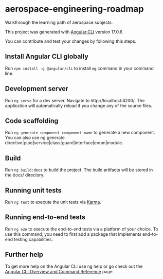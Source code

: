 # aerospace-engineering-roadmap
Walkthrough the learning path of aerospace subjects.

This project was generated with [Angular CLI](https://github.com/angular/angular-cli) version 17.0.6.

You can contribute and test your changes by following this steps.

## Install Angular CLI globally

Run `npm install -g @angular/cli` to install `ng` command in your command line.

## Development server

Run `ng serve` for a dev server. Navigate to http://localhost:4200/. The application will automatically reload if you change any of the source files.

## Code scaffolding

Run `ng generate component component-name` to generate a new component. You can also use ng generate directive|pipe|service|class|guard|interface|enum|module.

## Build

Run `ng build:docs` to build the project. The build artifacts will be stored in the docs/ directory.

## Running unit tests

Run `ng test` to execute the unit tests via [Karma](https://karma-runner.github.io).

## Running end-to-end tests

Run `ng e2e` to execute the end-to-end tests via a platform of your choice. To use this command, you need to first add a package that implements end-to-end testing capabilities.

## Further help

To get more help on the Angular CLI use ng help or go check out the [Angular CLI Overview and Command Reference](https://angular.io/cli) page.
